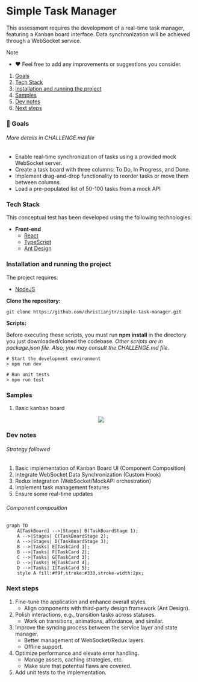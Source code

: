 # Simple Task Manager

This assessment requires the development of a real-time task manager, featuring a Kanban board interface. Data synchronization will be achieved through a WebSocket service.

> [!NOTE]
>
> -   ❤️ Feel free to add any improvements or suggestions you consider.

1. [Goals](#001)
2. [Tech Stack](#002)
3. [Installation and running the project](#003)
4. [Samples](#004)
5. [Dev notes](#005)
6. [Next steps](#006)

<a name="001"></a>

### 🎯 Goals

###### More details in CHALLENGE.md file

-   Enable real-time synchronization of tasks using a provided mock WebSocket server.
-   Create a task board with three columns: To Do, In Progress, and Done.
-   Implement drag-and-drop functionality to reorder tasks or move them between columns.
-   Load a pre-populated list of 50-100 tasks from a mock API

<a name="002"></a>

### Tech Stack

This conceptual test has been developed using the following technologies:

-   **Front-end**
    -   [React](https://react.dev/)
    -   [TypeScript](https://www.typescriptlang.org/)
    -   [Ant Design](https://ant.design/)

<a name="003"></a>

### Installation and running the project

The project requires:

-   [NodeJS](https://nodejs.org/)

**Clone the repository:**

```shell
git clone https://github.com/christianjtr/simple-task-manager.git
```

**Scripts:**

Before executing these scripts, you must run **npm install** in the directory you just downloaded/cloned the codebase. _Other scripts are in package.json file. Also, you may consult the CHALLENGE.md file_.

```shell
# Start the development environment
> npm run dev

# Run unit tests
> npm run test

```

<a name="004"></a>

### Samples

1. Basic kanban board

<p align="center">
  <img src="https://github.com/christianjtr/simple-task-manager/blob/main/samples/kanban.gif"/>
</p>

<a name="005"></a>

### Dev notes

###### Strategy followed

1. Basic implementation of Kanban Board UI (Component Composition)
2. Integrate WebSocket Data Synchronization (Custom Hook)
3. Redux integration (WebSocket/MockAPI orchestration)
4. Implement task management features
5. Ensure some real-time updates

###### Component composition

```mermaid
graph TD
    A[TaskBoard] -->|Stages| B(TaskBoardStage 1);
    A -->|Stages| C(TaskBoardStage 2);
    A -->|Stages| D(TaskBoardStage 3);
    B -->|Tasks| E[TaskCard 1];
    B -->|Tasks| F[TaskCard 2];
    C -->|Tasks| G[TaskCard 3];
    D -->|Tasks| H[TaskCard 4];
    D -->|Tasks| I[TaskCard 5];
    style A fill:#f9f,stroke:#333,stroke-width:2px;
```

<a name="006"></a>

### Next steps

1. Fine-tune the application and enhance overall styles.
    - Align components with third-party design framework (Ant Design).
2. Polish interactions, e.g., transition tasks across statuses.
    - Work on transitions, animations, affordance, and similar.
3. Improve the syncing process between the service layer and state manager.
    - Better management of WebSocket/Redux layers.
    - Offline support.
4. Optimize performance and elevate error handling.
    - Manage assets, caching strategies, etc.
    - Make sure that potential flaws are covered.
5. Add unit tests to the implementation.
